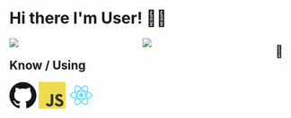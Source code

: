 # Hi there I'm User! 👋🏻
<img align="left" width="47%" src="https://github-readme-stats.vercel.app/api?username=user-404u&show_icons=true&theme=radical"/>
<img margin="10px" align="left" width="47%" src="https://github-readme-stats.vercel.app/api/top-langs/?username=user-404u&layout=compact"/>

## 🧠 Know / Using
<img src="https://raw.githubusercontent.com/github/explore/main/topics/github/github.png?raw=true" height="48" />
<img src="https://raw.githubusercontent.com/github/explore/main/topics/javascript/javascript.png?raw=true" height="48" /> <img src="https://raw.githubusercontent.com/github/explore/main/topics/react/react.png?raw=true" height="48" /> 
